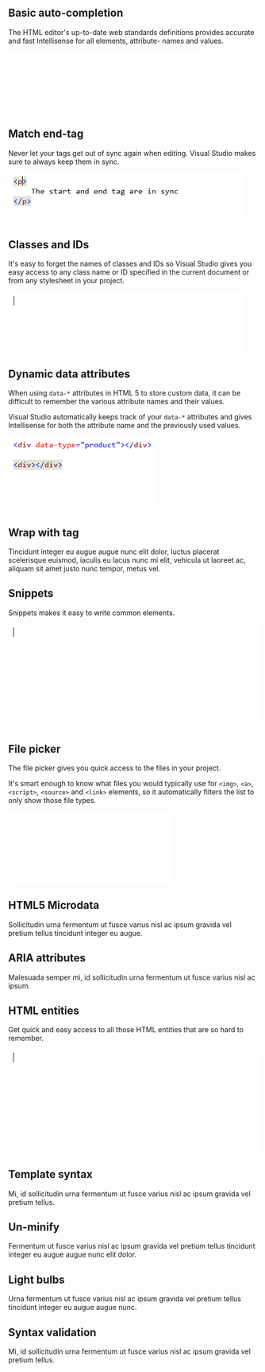﻿<properties
	pageTitle="HTML"
	description="The HTML editor was completely rewritten in Visual Studio 2013 to create a foundation for a constantly evolving editing experience."
	slug="html"
	order="100"
	keywords="html, intellisense, html5, xhtml, autocomplete"
/>

## Basic auto-completion
The HTML editor's up-to-date web standards definitions provides
accurate and fast Intellisense for all elements, attribute- names and values.

![Basic auto completion](_assets/html-auto-completion.gif)

## Match end-tag
Never let your tags get out of sync again when editing. 
Visual Studio makes sure to always keep them in sync.

![Match end-tag](_assets/html-match-end-tag.gif)

## Classes and IDs
It's easy to forget the names of classes and IDs so Visual Studio
gives you easy access to any class name or ID specified in the 
current document or from any stylesheet in your project.

![Classes and IDs](_assets/html-classes-and-ids.gif)

## Dynamic data attributes
When using `data-*` attributes in HTML 5 to store custom data, it can be
difficult to remember the various attribute names and their values.

Visual Studio automatically keeps track of your `data-*` attributes and
gives Intellisense for both the attribute name and the previously used
values.

![Dynamic attriute values](_assets/html-dynamic-attribute-values.gif)

## Wrap with tag
Tincidunt integer eu augue augue nunc elit dolor, luctus placerat scelerisque euismod, iaculis eu lacus nunc mi elit, vehicula ut laoreet ac, aliquam sit amet justo nunc tempor, metus vel.

## Snippets
Snippets makes it easy to write common elements.

![Snippets](_assets/html-snippets.gif)

## File picker
The file picker gives you quick access to the files in your project.

It's smart enough to know what files you would typically use for
`<img>`, `<a>`, `<script>`, `<source>` and `<link>` elements, so it automatically
filters the list to only show those file types.

![File picker](_assets/html-file-picker.gif)

## HTML5 Microdata
Sollicitudin urna fermentum ut fusce varius nisl ac ipsum gravida vel pretium tellus tincidunt integer eu augue.

## ARIA attributes
Malesuada semper mi, id sollicitudin urna fermentum ut fusce varius nisl ac ipsum.

## HTML entities
Get quick and easy access to all those HTML entities that are so hard
to remember.

![Entities](_assets/html-entities.gif)

## Template syntax
Mi, id sollicitudin urna fermentum ut fusce varius nisl ac ipsum gravida vel pretium tellus.

## Un-minify
Fermentum ut fusce varius nisl ac ipsum gravida vel pretium tellus tincidunt integer eu augue augue nunc elit dolor.

## Light bulbs
Urna fermentum ut fusce varius nisl ac ipsum gravida vel pretium tellus tincidunt integer eu augue augue nunc.

## Syntax validation
Mi, id sollicitudin urna fermentum ut fusce varius nisl ac ipsum gravida vel pretium tellus.